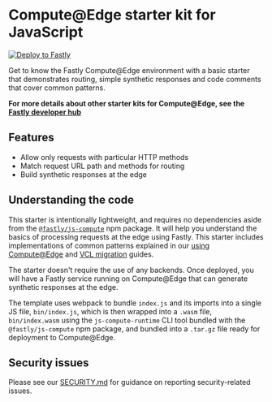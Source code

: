 # Compute@Edge starter kit for JavaScript

[![Deploy to Fastly](https://deploy.edgecompute.app/button)](https://deploy.edgecompute.app/deploy)

Get to know the Fastly Compute@Edge environment with a basic starter that demonstrates routing, simple synthetic responses and code comments that cover common patterns.

**For more details about other starter kits for Compute@Edge, see the [Fastly developer hub](https://developer.fastly.com/solutions/starters)**

## Features

- Allow only requests with particular HTTP methods
- Match request URL path and methods for routing
- Build synthetic responses at the edge

## Understanding the code

This starter is intentionally lightweight, and requires no dependencies aside from the [`@fastly/js-compute`](https://www.npmjs.com/package/@fastly/js-compute) npm package. It will help you understand the basics of processing requests at the edge using Fastly. This starter includes implementations of common patterns explained in our [using Compute@Edge](https://developer.fastly.com/learning/compute/javascript/) and [VCL migration](https://developer.fastly.com/learning/compute/migrate/) guides.

The starter doesn't require the use of any backends. Once deployed, you will have a Fastly service running on Compute@Edge that can generate synthetic responses at the edge.

The template uses webpack to bundle `index.js` and its imports into a single JS file, `bin/index.js`, which is then wrapped into a `.wasm` file, `bin/index.wasm` using the `js-compute-runtime` CLI tool bundled with the `@fastly/js-compute` npm package, and bundled into a `.tar.gz` file ready for deployment to Compute@Edge.

## Security issues

Please see our [SECURITY.md](SECURITY.md) for guidance on reporting security-related issues.
